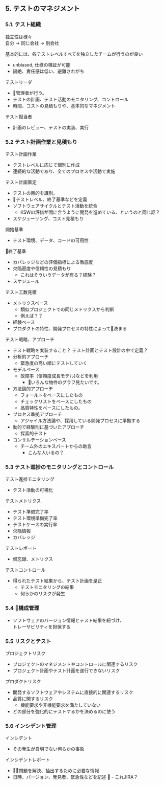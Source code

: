 ## 5. テストのマネジメント

### 5.1. テスト組織

独立性は様々  
自分 -> 同じ会社 -> 別会社

基本的には、各テストレベルすべてを独立したチームが行うのが良い

- unbiased, 仕様の検証が可能
- 隔絶、責任感は低い、避難されがち

テストリーダ
- 管理者が行う。
- テストの計画、テスト活動のモニタリング、コントロール
- 時間、コストの見積もりや、基本的なマネジメント

テスト担当者
- 計画のレビュー、テストの実装、実行

### 5.2 テスト計画作業と見積もり

テスト計画作業
- テストレベルに応じて個別に作成
- 連続的な活動であり、全てのプロセスや活動で実施

テスト計画策定
- テストの目的を識別。
- テストレベル、終了基準などを定義
- ソフトウェアサイクルとテスト活動を統合
    - KSWの評価が間に合うように開発を進めている、というのと同じ話？
- スケジューリング、コスト見積もり

開始基準
- テスト環境、データ、コードの可用性

終了基準
- カバレッジなどの評価指標による徹底度
- 欠陥密度や信頼性の見積もり
    - これはそういうデータが有る？経験？
- スケジュール

テスト工数見積
- メトリクスベース
    - 類似プロジェクトでの同じメトリクスから判断
    - 例えば？？
- 経験ベース
- プロダクトの特性、開発プロセスの特性によって決まる

テスト戦略、アプローチ  

- テスト戦略を実装すること？  テスト計画とテスト設計の中で定義？  
- 分析的アプローチ
    - 緊急度の高い順にテストしていく
- モデルベース
    - 故障率（信頼度成長モデル)などを利用
        - いろんな物件のグラフ見たいです。
- 方法論的アプローチ
    - フォールトをベースにしたもの
    - チェックリストをベースにしたもの
    - 品質特性をベースにしたもの。
- プロセス準拠アプローチ
    - アジャイル方法論や、採用している開発プロセスに準拠する
- 動的で経験則に基づいたアプローチ
    - 探索的テスト
- コンサルテーションベース
    - チーム外のエキスパートからの助言
        - こんな人いるの？


### 5.3 テスト進捗のモニタリングとコントロール

テスト進捗モニタリング
- テスト活動の可視化

テストメトリクス
- テスト準備完了率
- テスト環境準備完了率
- テストケースの実行率
- 欠陥情報
- カバレッジ

テストレポート
- 備忘録、メトリクス

テストコントロール
- 得られたテスト結果から、テスト計画を是正
    - テストモニタリングの結果
    - 何らかのリスクが発生

### 5.4 構成管理
- ソフトウェアのバージョン情報とテスト結果を紐づけ、  
トレーサビリティを担保する


### 5.5 リスクとテスト

プロジェクトリスク
- プロジェクトのマネジメントやコントロールに関連するリスク
- プロジェクト計画やテスト計画を遂行できないリスク

プロダクトリスク
- 開発するソフトウェアやシステムに直接的に関連するリスク
- 品質に関するリスク
    - 機能要求や非機能要求を満たしていない
- どの部分を強化的にテストするかを決めるのに使う


### 5.6 インシデント管理

インシデント
- その発生が自明でない何らかの事象

インシデントレポート
- 問題を解決、抽出するために必要な情報
- 日時、バージョン、発見者、緊急性などを記述
   - これJIRA？


